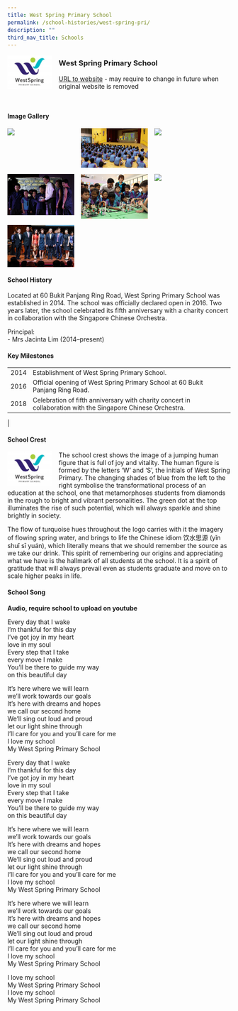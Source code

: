 ```yaml
---
title: West Spring Primary School
permalink: /school-histories/west-spring-pri/
description: ""
third_nav_title: Schools
---
```

<img src="/images/westspringpri1.png" style="width:20%;margin-right:15px;" align = "left">

### **West Spring Primary School**
[URL to website](https://westspringpri.moe.edu.sg/) - may require to change in future when original website is removed

<br clear="left">

#### **Image Gallery**

<p><a href="https://staging.d1yxymztqoj7qn.amplifyapp.com/images/westspringpri2.jpg">  
<img src="/images/westspringpri2.jpg" style="width:30%;margin-right:15px;" align = "left">
</a></p>

<p><a href="https://staging.d1yxymztqoj7qn.amplifyapp.com/images/westspringpri3.jpg">  
<img src="/images/westspringpri3.jpg" style="width:30%;margin-right:15px;" align = "left">
</a></p>

<p><a href="https://staging.d1yxymztqoj7qn.amplifyapp.com/images/westspringpri4.jpg">  
<img src="/images/westspringpri4.jpg" style="width:30%;margin-right:15px;" align = "left">
</a></p>

<br clear="left">

<p><a href="https://staging.d1yxymztqoj7qn.amplifyapp.com/images/westspringpri5.jpg">  
<img src="/images/westspringpri5.jpg" style="width:30%;margin-right:15px;" align = "left">
</a></p>

<p><a href="https://staging.d1yxymztqoj7qn.amplifyapp.com/images/westspringpri6.jpg">  
<img src="/images/westspringpri6.jpg" style="width:30%;margin-right:15px;" align = "left">
</a></p>

<p><a href="https://staging.d1yxymztqoj7qn.amplifyapp.com/images/westspringpri7.jpg">  
<img src="/images/westspringpri7.jpg" style="width:30%;margin-right:15px;" align = "left">
</a></p>

<br clear="left">

<p><a href="https://staging.d1yxymztqoj7qn.amplifyapp.com/images/westspringpri8.jpg">  
<img src="/images/westspringpri8.jpg" style="width:30%;margin-right:15px;" align = "left">
</a></p>

<br clear="left">

#### **School History**
Located at 60 Bukit Panjang Ring Road, West Spring Primary School was established in 2014. The school was officially declared open in 2016. Two years later, the school celebrated its fifth anniversary with a charity concert in collaboration with the Singapore Chinese Orchestra.

Principal:<br>
\- Mrs Jacinta Lim (2014–present)

#### **Key Milestones**

|  |  |
|:---:|---|
| 2014 | Establishment of West Spring Primary School. |
| 2016 | Official opening of West Spring Primary School at 60 Bukit Panjang Ring Road. |
| 2018 | Celebration of fifth anniversary with charity concert in collaboration with the Singapore Chinese Orchestra. |
|

#### **School Crest**
<img src="/images/westspringpri1.png" style="width:20%;margin-right:15px;" align = "left">

The school crest shows the image of a jumping human figure that is full of joy and vitality. The human figure is formed by the letters ‘W’ and ‘S’, the initials of West Spring Primary. The changing shades of blue from the left to the right symbolise the transformational process of an education at the school, one that metamorphoses students from diamonds in the rough to bright and vibrant personalities. The green dot at the top illuminates the rise of such potential, which will always sparkle and shine brightly in society.

The flow of turquoise hues throughout the logo carries with it the imagery of flowing spring water, and brings to life the Chinese idiom 饮水思源 (yǐn shuǐ sī yuán), which literally means that we should remember the source as we take our drink. This spirit of remembering our origins and appreciating what we have is the hallmark of all students at the school. It is a spirit of gratitude that will always prevail even as students graduate and move on to scale higher peaks in life.

#### **School Song**
**Audio, require school to upload on youtube**

Every day that I wake<br>
I’m thankful for this day<br>
I’ve got joy in my heart<br>
love in my soul<br>
Every step that I take<br>
every move I make<br>
You’ll be there to guide my way<br>
on this beautiful day

It’s here where we will learn<br>
we’ll work towards our goals<br>
It’s here with dreams and hopes<br>
we call our second home<br>
We’ll sing out loud and proud<br>
let our light shine through<br>
I’ll care for you and you’ll care for me<br>
I love my school<br>
My West Spring Primary School

Every day that I wake<br>
I’m thankful for this day<br>
I’ve got joy in my heart<br>
love in my soul<br>
Every step that I take<br>
every move I make<br>
You’ll be there to guide my way<br>
on this beautiful day

It’s here where we will learn<br>
we’ll work towards our goals<br>
It’s here with dreams and hopes<br>
we call our second home<br>
We’ll sing out loud and proud<br>
let our light shine through<br>
I’ll care for you and you’ll care for me<br>
I love my school<br>
My West Spring Primary School

It’s here where we will learn<br>
we’ll work towards our goals<br>
It’s here with dreams and hopes<br>
we call our second home<br>
We’ll sing out loud and proud<br>
let our light shine through<br>
I’ll care for you and you’ll care for me<br>
I love my school<br>
My West Spring Primary School

I love my school<br>
My West Spring Primary School<br>
I love my school<br>
My West Spring Primary School